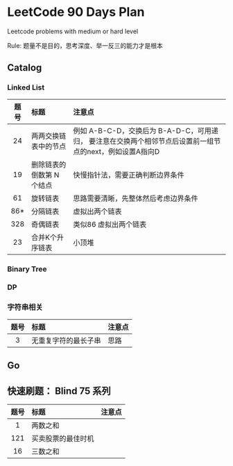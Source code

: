 # LeetCode 90 Days Plan
Leetcode problems with medium or hard level

Rule: 题量不是目的，思考深度、举一反三的能力才是根本


## Catalog
### Linked List
| 题号 | 标题 | 注意点 |
| :-----:| :---- | :---- |
| 24 | 两两交换链表中的节点 | 例如 A-B-C-D，交换后为 B-A-D-C，可用递归， 要注意在交换两个相邻节点后设置前一组节点的next，例如设置A指向D|
| 19 | 删除链表的倒数第 N 个结点 | 快慢指针法，需要正确判断边界条件 |
| 61 | 旋转链表 | 思路需要清晰，先整体然后考虑边界条件 |
| 86* | 分隔链表 | 虚拟出两个链表 |
| 328 | 奇偶链表 | 类似86 虚拟出两个链表 |
| 23 | 合并K个升序链表 | 小顶堆 |


### Binary Tree

### DP


### 字符串相关
| 题号 | 标题 | 注意点 |
| :-----:| :---- | :---- |
| 3 | 无重复字符的最长子串 | 思路 |


## Go


## 快速刷题： Blind 75 系列
| 题号  | 标题         | 注意点 |
|:---:|:-----------| :---- |
|  1  | 两数之和       | |
| 121 | 买卖股票的最佳时机  |
| 16  | 三数之和       |
